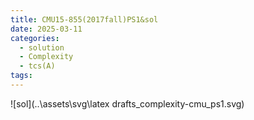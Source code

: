 ```yaml
---
title: CMU15-855(2017fall)PS1&sol
date: 2025-03-11
categories:
  - solution
  - Complexity
  - tcs(A)
tags:
---
```

![sol](..\assets\svg\latex drafts_complexity-cmu_ps1.svg)
